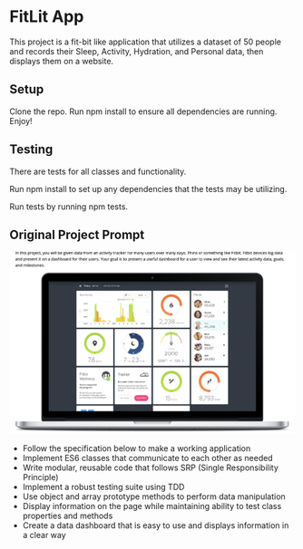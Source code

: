 # FitLit App

This project is a fit-bit like application that utilizes a dataset of 50 people and records their Sleep, Activity, Hydration, and Personal data, then displays them on a website. 

## Setup

Clone the repo.
Run npm install to ensure all dependencies are running.
Enjoy!

## Testing

There are tests for all classes and functionality.

Run npm install to set up any dependencies that the tests may be utilizing.

Run tests by running npm tests.

## Original Project Prompt

![image](https://github.com/ayladharamsey/fitlit-starter-kit/blob/master/images/Screen%20Shot%202019-07-10%20at%204.26.40%20PM.png )

- Follow the specification below to make a working application
- Implement ES6 classes that communicate to each other as needed
- Write modular, reusable code that follows SRP (Single Responsibility Principle)
- Implement a robust testing suite using TDD
- Use object and array prototype methods to perform data manipulation
- Display information on the page while maintaining ability to test class properties and methods
- Create a data dashboard that is easy to use and displays information in a clear way

